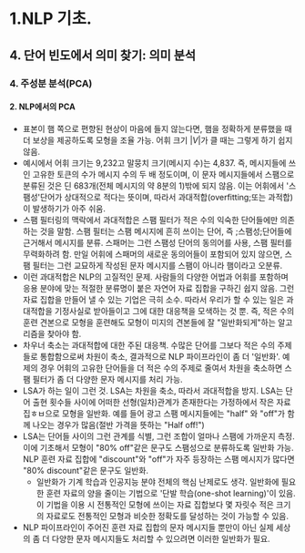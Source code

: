 # 1.NLP 기초.
## 4. 단어 빈도에서 의미 찾기: 의미 분석
### 4. 주성분 분석(PCA)
#### 2. NLP에서의 PCA
- 표본이 햄 쪽으로 편향된 현상이 마음에 들지 않는다면, 햄을 정확하게 분류했을 때 더 보상을 제공하도록 모형을 조율 가능. 어휘 크기 $|V|$가 클 때는 그렇게 하기 쉽지 않음.
- 예시에서 어휘 크기는 9,232고 말뭉치 크기(메시지 수)는 4,837. 즉, 메시지들에 쓰인 고유한 토큰의 수가 메시지 수의 두 배 정도이며, 이 문자 메시지들에서 스팸으로 분류된 것은 딘 683개(전체 메시지의 약 8분의 1)밖에 되지 않음. 이는 어휘에서 '스팸성'단어가 상대적으로 적다는 뜻이며, 따라서 과대적합(overfitting;또는 과적합)이 발생하기가 아주 쉬움.
- 스팸 필터링의 맥락에서 과대적합은 스팸 필터가 적은 수의 익숙한 단어들에만 의존하는 것을 말함. 스팸 필터는 스팸 메시지에 흔히 쓰이는 단어, 즉 ;스팸성;단어들에 근거해서 메시지를 분류. 스패머는 그런 스팸성 단어의 동의어를 사용, 스팸 필터를 무력화하려 함. 만일 어휘에 스패머의 새로운 동의어들이 포함되어 있지 않으면, 스팸 필터는 그런 교묘하게 작성된 문자 메시지를 스팸이 아니라 햄이라고 오분류.
- 이런 과대적합은 NLP의 고질적인 문제. 사람들의 다양한 어법과 어휘를 포함하며 응용 분야에 맞는 적절한 분류명이 붙은 자연어 자료 집합을 구하긴 쉽지 않음. 그런 자료 집합을 만들어 낼 수 있는 기업은 극히 소수. 따라서 우리가 할 수 있는 일은 과대적합을 기정사실로 받아들이고 그에 대한 대응책을 모색하는 것 뿐. 즉, 적은 수의 훈련 견본으로 모형을 훈련해도 모형이 미지의 견본들에 잘 "일반화되게"하는 알고리즘을 찾아야 함.
- 차우너 축소는 과대적합에 대한 주된 대응책. 수많은 단어를 그보다 적은 수의 주제들로 통합함으로써 차원이 축소, 결과적으로 NLP 파이프라인이 좀 더 '일반화'. 예제의 경우 어휘의 고유한 단어들을 더 적은 수의 주제로 줄여서 차원을 축소하면 스팸 필터가 좀 더 다양한 문자 메시지를 처리 가능.
- LSA가 하는 일이 그런 것. LSA는 차원을 축소, 따라서 과대적합을 방지. LSA는 단어 출현 횟수들 사이에 어떠한 선형(일차)관계가 존재한다는 가정하에서 작은 자료 집ㅎㅂ으로 모형을 일반화. 예를 들어 광고 스팸 메시지들에는 "half" 와 "off"가 함께 나오는 경우가 많음(절반 가격을 뜻하는 "Half off!")
- LSA는 단어들 사이의 그런 관계를 식별, 그런 조합이 얼마나 스팸에 가까운지 측정. 이에 기초해서 모형이 "80% off"같은 문구도 스팸성으로 분류하도록 일반화 가능. NLP 훈련 자료 집합에 "discount"와 "off"가 자주 등장하는 스팸 메시지가 많다면 "80% discount"같은 문구도 일반화.
  - 일반화가 기계 학습과 인공지능 분야 전체의 핵심 난제로도 생각. 일반화에 필요한 훈련 자료의 양을 줄이는 기법으로 '단발 학습(one-shot learning)'이 있음. 이 기법을 이용 시 전통적인 모형에 쓰이는 자료 집합보다 몇 자릿수 적은 크기의 자료로도 전통적인 모형과 비슷한 정확도를 달성하는 것이 가능할 수 있음.
- NLP 파이프라인이 주어진 훈련 자료 집합의 문자 메시지들 뿐만이 아닌 실제 세상의 좀 더 다양한 문자 메시지들도 처리할 수 있으려면 이러한 일반화가 필요.